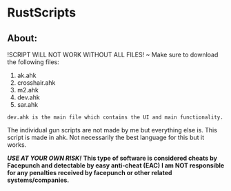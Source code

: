 # RustScripts
About:
--------
!SCRIPT WILL NOT WORK WITHOUT ALL FILES!
~ Make sure to download the following files:

1. ak.ahk
2. crosshair.ahk
3. m2.ahk
4. dev.ahk
5. sar.ahk

`dev.ahk is the main file which contains the UI and main functionality.`

The individual gun scripts are not made by me but everything else is.
This script is made in ahk.
Not necessarily the best language for this but it works.

_**USE AT YOUR OWN RISK!**_
**This type of software is considered cheats by Facepunch and detectable by easy anti-cheat (EAC)
I am NOT responsible for any penalties received by facepunch or other related systems/companies.**
